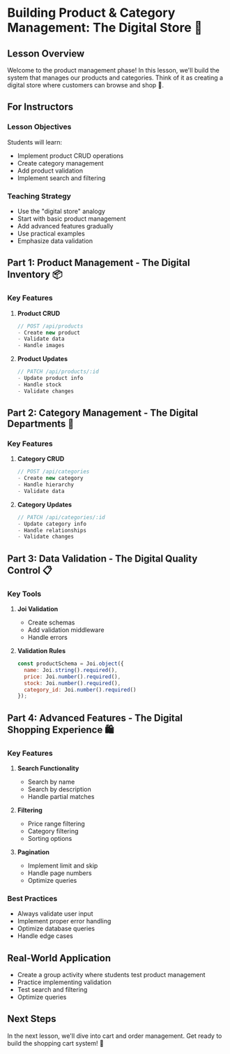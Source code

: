 # Building Product & Category Management: The Digital Store 🏪

## Lesson Overview

Welcome to the product management phase! In this lesson, we'll build the system that manages our products and categories. Think of it as creating a digital store where customers can browse and shop 🏪.

## For Instructors

### Lesson Objectives

Students will learn:
- Implement product CRUD operations
- Create category management
- Add product validation
- Implement search and filtering

### Teaching Strategy

- Use the "digital store" analogy
- Start with basic product management
- Add advanced features gradually
- Use practical examples
- Emphasize data validation

## Part 1: Product Management - The Digital Inventory 📦

### Key Features

1. **Product CRUD**
   ```javascript
   // POST /api/products
   - Create new product
   - Validate data
   - Handle images
   ```

2. **Product Updates**
   ```javascript
   // PATCH /api/products/:id
   - Update product info
   - Handle stock
   - Validate changes
   ```

## Part 2: Category Management - The Digital Departments 🏢

### Key Features

1. **Category CRUD**
   ```javascript
   // POST /api/categories
   - Create new category
   - Handle hierarchy
   - Validate data
   ```

2. **Category Updates**
   ```javascript
   // PATCH /api/categories/:id
   - Update category info
   - Handle relationships
   - Validate changes
   ```

## Part 3: Data Validation - The Digital Quality Control 📋

### Key Tools

1. **Joi Validation**
   - Create schemas
   - Add validation middleware
   - Handle errors

2. **Validation Rules**
   ```javascript
   const productSchema = Joi.object({
     name: Joi.string().required(),
     price: Joi.number().required(),
     stock: Joi.number().required(),
     category_id: Joi.number().required()
   });
   ```

## Part 4: Advanced Features - The Digital Shopping Experience 🛍️

### Key Features

1. **Search Functionality**
   - Search by name
   - Search by description
   - Handle partial matches

2. **Filtering**
   - Price range filtering
   - Category filtering
   - Sorting options

3. **Pagination**
   - Implement limit and skip
   - Handle page numbers
   - Optimize queries

### Best Practices

- Always validate user input
- Implement proper error handling
- Optimize database queries
- Handle edge cases

## Real-World Application

- Create a group activity where students test product management
- Practice implementing validation
- Test search and filtering
- Optimize queries

## Next Steps

In the next lesson, we'll dive into cart and order management. Get ready to build the shopping cart system! 🛒
